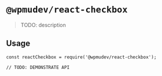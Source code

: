 # `@wpmudev/react-checkbox`

> TODO: description

## Usage

```
const reactCheckbox = require('@wpmudev/react-checkbox');

// TODO: DEMONSTRATE API
```
